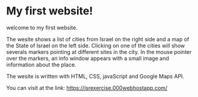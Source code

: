# My first website!
welcome to my first website.

The wesite shows a list of cities from Israel on the right side and a map of the State of Israel on the left side.
Clicking on one of the cities will show severals markers pointing at different sites in the city.
In the mouse pointer over the markers, an info window appears with a small image and information about the place.

The wesite is written with HTML, CSS, javaScript and Google Maps API.

You can visit at the link: https://isrexercise.000webhostapp.com/
